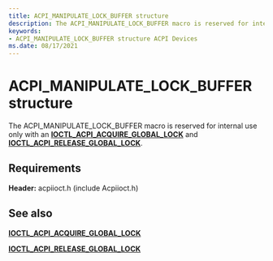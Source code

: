 ```yaml
---
title: ACPI_MANIPULATE_LOCK_BUFFER structure
description: The ACPI_MANIPULATE_LOCK_BUFFER macro is reserved for internal use only with an IOCTL_ACPI_ACQUIRE_GLOBAL_LOCK and IOCTL_ACPI_RELEASE_GLOBAL_LOCK.
keywords: 
- ACPI_MANIPULATE_LOCK_BUFFER structure ACPI Devices
ms.date: 08/17/2021
---
```


# ACPI_MANIPULATE_LOCK_BUFFER structure

The ACPI_MANIPULATE_LOCK_BUFFER macro is reserved for internal use only with an [**IOCTL_ACPI_ACQUIRE_GLOBAL_LOCK**](/windows-hardware/drivers/ddi/acpiioct/ni-acpiioct-ioctl_acpi_acquire_global_lock) and [**IOCTL_ACPI_RELEASE_GLOBAL_LOCK**](/windows-hardware/drivers/ddi/acpiioct/ni-acpiioct-ioctl_acpi_release_global_lock).

## Requirements

**Header:** acpiioct.h (include Acpiioct.h)

## See also

[**IOCTL_ACPI_ACQUIRE_GLOBAL_LOCK**](/windows-hardware/drivers/ddi/acpiioct/ni-acpiioct-ioctl_acpi_acquire_global_lock)

[**IOCTL_ACPI_RELEASE_GLOBAL_LOCK**](/windows-hardware/drivers/ddi/acpiioct/ni-acpiioct-ioctl_acpi_release_global_lock)
